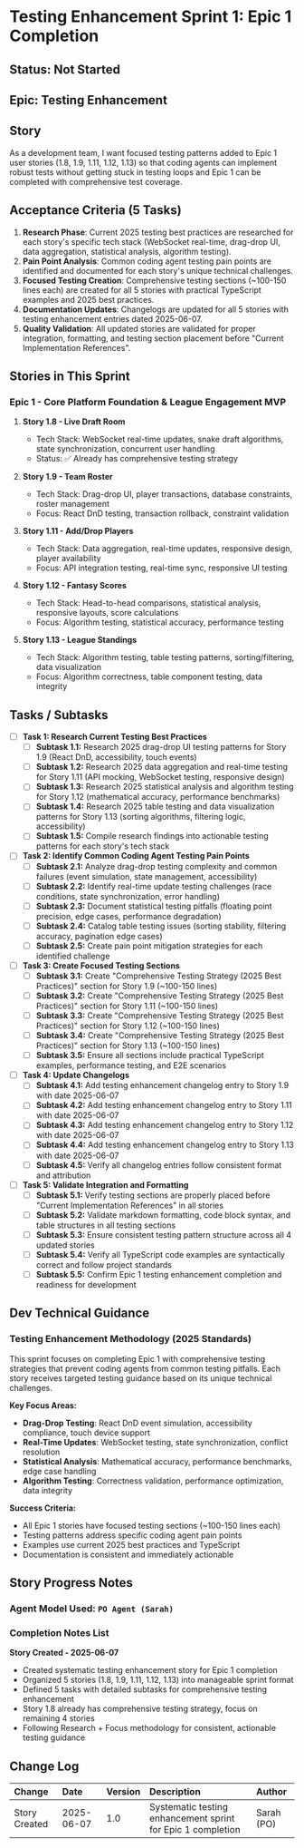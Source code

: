 # Testing Enhancement Sprint 1: Epic 1 Completion

## Status: Not Started

## Epic: Testing Enhancement

## Story

As a development team, I want focused testing patterns added to Epic 1 user stories (1.8, 1.9, 1.11, 1.12, 1.13) so that coding agents can implement robust tests without getting stuck in testing loops and Epic 1 can be completed with comprehensive test coverage.

## Acceptance Criteria (5 Tasks)

1. **Research Phase**: Current 2025 testing best practices are researched for each story's specific tech stack (WebSocket real-time, drag-drop UI, data aggregation, statistical analysis, algorithm testing).
2. **Pain Point Analysis**: Common coding agent testing pain points are identified and documented for each story's unique technical challenges.
3. **Focused Testing Creation**: Comprehensive testing sections (~100-150 lines each) are created for all 5 stories with practical TypeScript examples and 2025 best practices.
4. **Documentation Updates**: Changelogs are updated for all 5 stories with testing enhancement entries dated 2025-06-07.
5. **Quality Validation**: All updated stories are validated for proper integration, formatting, and testing section placement before "Current Implementation References".

## Stories in This Sprint

### Epic 1 - Core Platform Foundation & League Engagement MVP

1. **Story 1.8 - Live Draft Room** 
   - Tech Stack: WebSocket real-time updates, snake draft algorithms, state synchronization, concurrent user handling
   - Status: ✅ Already has comprehensive testing strategy

2. **Story 1.9 - Team Roster**
   - Tech Stack: Drag-drop UI, player transactions, database constraints, roster management
   - Focus: React DnD testing, transaction rollback, constraint validation

3. **Story 1.11 - Add/Drop Players**
   - Tech Stack: Data aggregation, real-time updates, responsive design, player availability
   - Focus: API integration testing, real-time sync, responsive UI testing

4. **Story 1.12 - Fantasy Scores**
   - Tech Stack: Head-to-head comparisons, statistical analysis, responsive layouts, score calculations
   - Focus: Algorithm testing, statistical accuracy, performance testing

5. **Story 1.13 - League Standings**
   - Tech Stack: Algorithm testing, table testing patterns, sorting/filtering, data visualization
   - Focus: Algorithm correctness, table component testing, data integrity

## Tasks / Subtasks

- [ ] **Task 1: Research Current Testing Best Practices**
  - [ ] **Subtask 1.1:** Research 2025 drag-drop UI testing patterns for Story 1.9 (React DnD, accessibility, touch events)
  - [ ] **Subtask 1.2:** Research 2025 data aggregation and real-time testing for Story 1.11 (API mocking, WebSocket testing, responsive design)
  - [ ] **Subtask 1.3:** Research 2025 statistical analysis and algorithm testing for Story 1.12 (mathematical accuracy, performance benchmarks)
  - [ ] **Subtask 1.4:** Research 2025 table testing and data visualization patterns for Story 1.13 (sorting algorithms, filtering logic, accessibility)
  - [ ] **Subtask 1.5:** Compile research findings into actionable testing patterns for each story's tech stack

- [ ] **Task 2: Identify Common Coding Agent Testing Pain Points**
  - [ ] **Subtask 2.1:** Analyze drag-drop testing complexity and common failures (event simulation, state management, accessibility)
  - [ ] **Subtask 2.2:** Identify real-time update testing challenges (race conditions, state synchronization, error handling)
  - [ ] **Subtask 2.3:** Document statistical testing pitfalls (floating point precision, edge cases, performance degradation)
  - [ ] **Subtask 2.4:** Catalog table testing issues (sorting stability, filtering accuracy, pagination edge cases)
  - [ ] **Subtask 2.5:** Create pain point mitigation strategies for each identified challenge

- [ ] **Task 3: Create Focused Testing Sections**
  - [ ] **Subtask 3.1:** Create "Comprehensive Testing Strategy (2025 Best Practices)" section for Story 1.9 (~100-150 lines)
  - [ ] **Subtask 3.2:** Create "Comprehensive Testing Strategy (2025 Best Practices)" section for Story 1.11 (~100-150 lines)
  - [ ] **Subtask 3.3:** Create "Comprehensive Testing Strategy (2025 Best Practices)" section for Story 1.12 (~100-150 lines)
  - [ ] **Subtask 3.4:** Create "Comprehensive Testing Strategy (2025 Best Practices)" section for Story 1.13 (~100-150 lines)
  - [ ] **Subtask 3.5:** Ensure all sections include practical TypeScript examples, performance testing, and E2E scenarios

- [ ] **Task 4: Update Changelogs**
  - [ ] **Subtask 4.1:** Add testing enhancement changelog entry to Story 1.9 with date 2025-06-07
  - [ ] **Subtask 4.2:** Add testing enhancement changelog entry to Story 1.11 with date 2025-06-07
  - [ ] **Subtask 4.3:** Add testing enhancement changelog entry to Story 1.12 with date 2025-06-07
  - [ ] **Subtask 4.4:** Add testing enhancement changelog entry to Story 1.13 with date 2025-06-07
  - [ ] **Subtask 4.5:** Verify all changelog entries follow consistent format and attribution

- [ ] **Task 5: Validate Integration and Formatting**
  - [ ] **Subtask 5.1:** Verify testing sections are properly placed before "Current Implementation References" in all stories
  - [ ] **Subtask 5.2:** Validate markdown formatting, code block syntax, and table structures in all testing sections
  - [ ] **Subtask 5.3:** Ensure consistent testing pattern structure across all 4 updated stories
  - [ ] **Subtask 5.4:** Verify all TypeScript code examples are syntactically correct and follow project standards
  - [ ] **Subtask 5.5:** Confirm Epic 1 testing enhancement completion and readiness for development

## Dev Technical Guidance

### **Testing Enhancement Methodology (2025 Standards)**

This sprint focuses on completing Epic 1 with comprehensive testing strategies that prevent coding agents from common testing pitfalls. Each story receives targeted testing guidance based on its unique technical challenges.

**Key Focus Areas:**
- **Drag-Drop Testing**: React DnD event simulation, accessibility compliance, touch device support
- **Real-Time Updates**: WebSocket testing, state synchronization, conflict resolution
- **Statistical Analysis**: Mathematical accuracy, performance benchmarks, edge case handling
- **Algorithm Testing**: Correctness validation, performance optimization, data integrity

**Success Criteria:**
- All Epic 1 stories have focused testing sections (~100-150 lines each)
- Testing patterns address specific coding agent pain points
- Examples use current 2025 best practices and TypeScript
- Documentation is consistent and immediately actionable

## Story Progress Notes

### Agent Model Used: `PO Agent (Sarah)`

### Completion Notes List

**Story Created - 2025-06-07**
- Created systematic testing enhancement story for Epic 1 completion
- Organized 5 stories (1.8, 1.9, 1.11, 1.12, 1.13) into manageable sprint format
- Defined 5 tasks with detailed subtasks for comprehensive testing enhancement
- Story 1.8 already has comprehensive testing strategy, focus on remaining 4 stories
- Following Research + Focus methodology for consistent, actionable testing guidance

## Change Log

| Change                                    | Date       | Version | Description                                     | Author     |
| :---------------------------------------- | :--------- | :------ | :---------------------------------------------- | :--------- |
| Story Created                            | 2025-06-07 | 1.0     | Systematic testing enhancement sprint for Epic 1 completion | Sarah (PO) |
